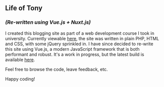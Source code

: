## Life of Tony
### *(Re-written using Vue.js + Nuxt.js)*

I created this blogging site as part of a web development course I took in university. Currently viewable [here](http://www.tonyvonwolfe.com), the site was written in plain PHP, HTML and CSS, with some jQuery sprinkled in. I have since decided to re-write this site using Vue.js, a modern JavaScript framework that is both performant and robust. It's a work in progress, but the latest build is available [here](http://beta.tonyvonwolfe.com).

Feel free to browse the code, leave feedback, etc.

Happy coding!
